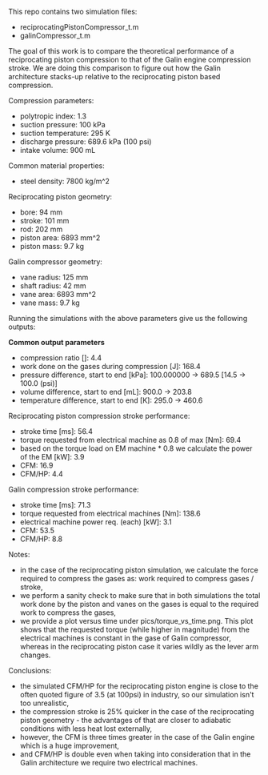 This repo contains two simulation files: 
  - reciprocatingPistonCompressor_t.m
  - galinCompressor_t.m

The goal of this work is to compare the theoretical performance of a reciprocating piston compression to that of the Galin engine compression stroke. We are doing this 
comparison to figure out how the Galin architecture stacks-up relative to the reciprocating piston based compression. 

Compression parameters:
- polytropic index: 1.3
- suction pressure: 100 kPa
- suction temperature: 295 K
- discharge pressure: 689.6 kPa (100 psi)
- intake volume: 900 mL

Common material properties: 
- steel density: 7800 kg/m^2

Reciprocating piston geometry:
- bore: 94 mm
- stroke: 101 mm
- rod: 202 mm
- piston area: 6893 mm^2
- piston mass: 9.7 kg

Galin compressor geometry:
- vane radius: 125 mm
- shaft radius: 42 mm
- vane area: 6893 mm^2 
- vane mass: 9.7 kg

Running the simulations with the above parameters give us the following outputs:

**Common output parameters**
* compression ratio []: 4.4
* work done on the gases during compression [J]: 168.4
* pressure difference, start to end [kPa]: 100.000000 -> 689.5 [14.5 -> 100.0 (psi)]
* volume difference, start to end [mL]: 900.0 -> 203.8
* temperature difference, start to end [K]: 295.0 -> 460.6

Reciprocating piston compression stroke performance:
* stroke time [ms]: 56.4
* torque requested from electrical machine as 0.8 of max [Nm]: 69.4
* based on the torque load on EM machine * 0.8 we calculate the power of the EM [kW]: 3.9
* CFM: 16.9
* CFM/HP: 4.4

Galin compression stroke performance:
* stroke time [ms]: 71.3
* torque requested from electrical machines [Nm]: 138.6
* electrical machine power req. (each) [kW]: 3.1
* CFM: 53.5
* CFM/HP: 8.8

Notes: 
* in the case of the reciprocating piston simulation, we calculate the force required to compress the gases as: work required to compress gases / stroke,
* we perform a sanity check to make sure that in both simulations the total work done by the piston and vanes on the gases is equal to the required work to compress the gases,
 * we provide a plot versus time under pics/torque_vs_time.png. This plot shows that the requested torque (while higher in magnitude) from the electrical machines is constant in the gase of Galin compressor, whereas in the reciprocating piston case it varies wildly as the lever arm changes.

Conclusions:
* the simulated CFM/HP for the reciprocating piston engine is close to the often quoted figure of 3.5 (at 100psi) in industry, so our simulation isn't too unrealistic,
* the compression stroke is 25% quicker in the case of the reciprocating piston geometry - the advantages of that are closer to adiabatic conditions with less heat lost externally,
* however, the CFM is three times greater in the case of the Galin engine which is a huge improvement,
* and CFM/HP is double even when taking into consideration that in the Galin architecture we require two electrical machines.
